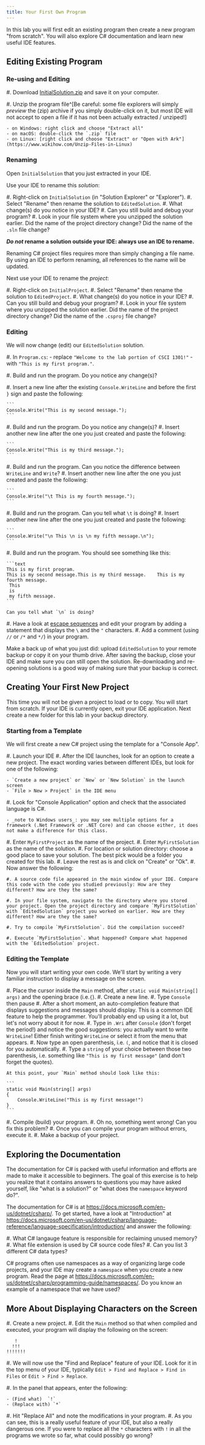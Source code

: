 ```yaml
---
title: Your First Own Program
---
```


In this lab you will first edit an existing program then create a new program "from scratch". You will also explore C\# documentation and learn new useful IDE features.

## Editing Existing Program

### Re-using and Editing

#. Download [InitialSolution.zip](InitialSolution.zip) and save it on your computer.

#. Unzip the program file^[Be careful: some file explorers will simply _preview_ the (zip) archive if you simply double-click on it, but most IDE will not accept to open a file if it has not been actually extracted / unziped!]

    - on Windows: right click and choose "Extract all"
    - on macOS: double-click the `.zip` file
    - on Linux: [right click and choose "Extract" or "Open with Ark"](https://www.wikihow.com/Unzip-Files-in-Linux)

### Renaming

Open `InitialSolution` that you just extracted in your IDE.

Use your IDE to rename this _solution_:

#. Right-click on `InitialSolution` (in "Solution Explorer" or "Explorer").
#. Select "Rename" then rename the solution to `EditedSolution`.
#. What change(s) do you notice in your IDE?
#. Can you still build and debug your program?
#. Look in your file system where you unzipped the solution earlier. Did the name of the project directory change? Did the name of the `.sln` file change?

**_Do not_ rename a solution outside your IDE: always use an IDE to rename.**

Renaming C\# project files requires more than simply changing a file name. By using an IDE to perform renaming, all references to the name will be updated.


Next use your IDE to rename the _project_:

#. Right-click on `InitialProject`.
#. Select "Rename" then rename the solution to `EditedProject`.
#. What change(s) do you notice in your IDE?
#. Can you still build and debug your program?
#. Look in your file system where you unzipped the solution earlier. Did the name of the project directory change? Did the name of the `.csproj` file change?

### Editing

We will now change (edit) our `EditedSolution` solution.

#. In `Program.cs`:
    - replace `"Welcome to the lab portion of CSCI 1301!"` 
    - with `"This is my first program."`.

#. Build and run the program. Do you notice any change(s)?

#. Insert a new line after the existing `Console.WriteLine` and before the first `}` sign and paste the following:

    ```
    Console.Write("This is my second message."); 
    ```

#. Build and run the program. Do you notice any change(s)?
#. Insert another new line after the one you just created and paste the following: 

    ```
    Console.Write("This is my third message."); 
    ```

#. Build and run the program. Can you notice the difference between `WriteLine` and `Write`?
#. Insert another new line after the one you just created and paste the following: 

    ```
    Console.Write("\t This is my fourth message."); 
    ```

#. Build and run the program. Can you tell what `\t` is doing?
#. Insert another new line after the one you just created and paste the following: 

    ```
    Console.Write("\n This \n is \n my fifth message.\n");
    ```

#. Build and run the program. You should see something like this:

    ```text
    This is my first program.
    This is my second message.This is my third message.    This is my fourth message.
     This
     is
     my fifth message.
    ```

    Can you tell what `\n` is doing?

#. Have a look at [escape sequences](/book.html#escape-sequences) and edit your program by adding a statement that displays the `\` and the `"` characters.
#. Add a comment (using `//` or `/*` and `*/`) in your program.

Make a back up of what you just did: upload `EditedSolution` to your remote backup or copy it on your thumb drive. After saving the backup, close your IDE and make sure you can still open the solution.
Re-downloading and re-opening solutions is a good way of making sure that your backup is correct.


## Creating Your First New Project

This time you will not be given a project to load or to copy. You will start from scratch. If your IDE is currently open, exit your IDE application. Next create a new folder for this lab in your backup directory. 

### Starting from a Template

We will first create a new C\# project using the template for a "Console App". 

#. Launch your IDE
#. After the IDE launches, look for an option to create a new project. The exact wording varies between different IDEs, but look for one of the following: <!-- TODO: please check verbiage -->

    - `Create a new project` or `New` or `New Solution` in the launch screen    
    - `File > New > Project` in the IDE menu

#. Look for "Console Application" option and check that the associated language is C\#. 

    - _note to Windows users_: you may see multiple options for a framework (.Net Framework or .NET Core) and can choose either, it does not make a difference for this class.

#. Enter `MyFirstProject` as the name of the project.
#. Enter `MyFirstSolution` as the name of the solution. 
#. For location or solution directory: choose a good place to save your solution. The best pick would be a folder you created for this lab. 
#. Leave the rest as is and click on "Create" or "Ok".
#. Now answer the following:
 
    #. A source code file appeared in the main window of your IDE. Compare this code with the code you studied previously: How are they different? How are they the same?

    #. In your file system, navigate to the directory where you stored your project. Open the project directory and compare `MyFirstSolution` with `EditedSolution` project you worked on earlier. How are they different? How are they the same?

    #. Try to compile `MyFirstSolution`. Did the compilation succeed?
    
    #. Execute `MyFirstSolution`. What happened? Compare what happened with the `EditedSolution` project.

### Editing the Template

Now you will start writing your own code. We'll start by writing a very familiar instruction to display a message on the screen.

#. Place the cursor inside the `Main` method, after `static void Main(string[] args)` and the opening brace (i.e.`{`). 
#. Create a new line.
#. Type `Console` then pause 
#. After a short moment, an auto-completion feature that displays suggestions and messages should display. This is a common IDE feature to help the programmer. You'll probably end up using it a lot, but let's not worry about it for now.
#. Type in `.Wri` after `Console` (don't forget the period!) and notice the good suggestions: you actually want to write `WriteLine`! Either finish writing `WriteLine` or select it from the menu that appears.
#. Now type an open parenthesis, i.e. `(`, and notice that it is closed for you automatically.
#. Type a `string` of your choice between those two parenthesis, i.e. something like `"This is my first message"` (and don't forget the quotes).

    At this point, your `Main` method should look like this:

    ```
    static void Main(string[] args)
    {
        Console.WriteLine("This is my first message!")
    }
    ```

#. Compile (build) your program.
#. Oh no, something went wrong! Can you fix this problem?
#. Once you can compile your program without errors, execute it.
#. Make a backup of your project.

## Exploring the Documentation

The documentation for C# is packed with useful information and efforts are made to make it accessible to beginners. The goal of this exercise is to help you realize that it contains answers to questions you may have asked yourself, like "what is a solution?" or "what does the `namespace` keyword do?".

The documentation for C# is at <https://docs.microsoft.com/en-us/dotnet/csharp/>. To get started, have a look at "Introduction" at <https://docs.microsoft.com/en-us/dotnet/csharp/language-reference/language-specification/introduction/> and answer the following:

#. What C\# langauge feature is responsible for reclaiming unused memory?
#. What file extension is used by C\# source code files?
#. Can you list 3 different C\# data types?

 C\# programs often use namespaces as a way of organizing large code projects, and your IDE may create a `namespace` when you create a new program. Read the page at <https://docs.microsoft.com/en-us/dotnet/csharp/programming-guide/namespaces/>. Do you know an example of a namespace that we have used?

## More About Displaying Characters on the Screen

#. Create a new project.
#. Edit the `Main` method so that when compiled and executed, your program will display the following on the screen:

```
   !
  !!!
!!!!!!!
```

<!-- hotkeys for this vary by IDE and OS -->
#. We will now use the "Find and Replace" feature of your IDE. Look for it in the top menu of your IDE, typically `Edit > Find and Replace > Find in Files` or `Edit > Find > Replace`. 

#. In the panel that appears, enter the following:
     
    - (Find what)  `!`
    - (Replace with) `*`

#. Hit "Replace All" and note the modifications in your program.
#. As you can see, this is a really useful feature of your IDE, but also a really dangerous one.
If you were to replace all the `*` characters with `!` in all the programs we wrote so far, what could possibly go wrong?
